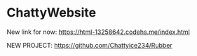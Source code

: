 # ChattyWebsite
New link for now:
https://html-13258642.codehs.me/index.html   

NEW PROJECT: https://github.com/Chattyice234/Rubber
